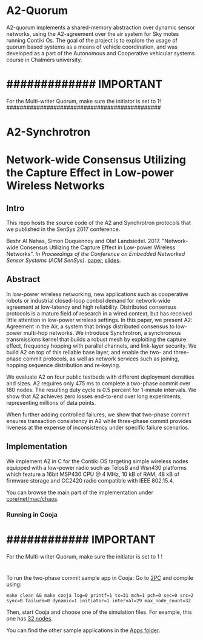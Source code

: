 # A2-Quorum

A2-quorum implements a shared-memory abstraction over dynamic sensor networks, using the A2-agreement over the air system for Sky motes running Contiki Os. The goal of the project is to explore the usage of quorum based systems as a means of vehicle coordination, and was developed as a part of the Autonomous and Cooperative vehicular systems course in Chalmers university.

# ############# IMPORTANT ####################
For the Multi-writer Quorum, make sure the initiator is set to 1!
##############################################

# A2-Synchrotron

# Network-wide Consensus Utilizing the Capture Effect in Low-power Wireless Networks

## Intro

This repo hosts the source code of the A2 and Synchrotron protocols that we published in the SenSys 2017 conference.

Beshr Al Nahas, Simon Duquennoy and Olaf Landsiedel. 2017. 
"Network-wide Consensus Utilizing the Capture Effect in Low-power Wireless Networks". 
_In Proceedings of the Conference on Embedded Networked Sensor Systems (ACM SenSys)_.
[paper](http://publications.lib.chalmers.se/records/fulltext/251160/local_251160.pdf), [slides](https://github.com/iot-chalmers/a2-synchrotron/blob/cooja-main/2017_11_sensys.pdf).

## Abstract

In low-power wireless networking, new applications such as cooperative robots or industrial closed-loop control demand for network-wide agreement at low-latency and high reliability.
Distributed consensus protocols is a mature field of research in a wired context, but has received little attention in low-power wireless settings.
In this paper, we present A2: Agreement in the Air, a system that brings distributed consensus to low-power multi-hop networks.
We introduce Synchrotron, a synchronous transmissions kernel that builds a robust mesh by exploiting the capture effect, frequency hopping with parallel channels, and link-layer security.
We build A2 on top of this reliable base layer, and enable the two- and three-phase commit protocols, as well as network services such as joining, hopping sequence distribution and re-keying.

We evaluate A2 on four public testbeds with different deployment densities and sizes. 
A2 requires only 475 ms to complete a two-phase commit over 180 nodes.
The resulting duty cycle is 0.5 percent for 1-minute intervals.
We show that A2 achieves zero losses end-to-end over long experiments, representing millions of data points.

When further adding controlled failures, we show that two-phase commit ensures transaction consistency in A2 while three-phase commit provides liveness at the expense of inconsistency under specific failure scenarios.

## Implementation

We implement A2 in C for the Contiki OS targeting simple wireless nodes equipped with a low-power radio such as TelosB and Wsn430 platforms which feature a 16bit MSP430 CPU @ 4 MHz, 10 kB of RAM, 48 kB of firmware storage and CC2420 radio compatible with IEEE 802.15.4.

You can browse the main part of the implementation under [core/net/mac/chaos](./a2-synchrotron-contiki/core/net/mac/chaos/).

### Running in Cooja

# ############ IMPORTANT ####################
For the Multi-writer Quorum, make sure the initiator is set to 1 !
# ###########################################

To run the two-phase commit sample app in Cooja:
Go to [2PC](./a2-synchrotron-contiki/apps/chaos/2pc) and compile using:
```
make clean && make cooja log=0 printf=1 tx=31 mch=1 pch=0 sec=0 src=2 sync=0 failure=0 dynamic=1 initiator=1 interval=29 max_node_count=32
```
Then, start Cooja and choose one of the simulation files. 
For example, this one has [32 nodes](./a2-synchrotron-contiki/apps/chaos/2pc/2pc-app-32nodes.csc).

You can find the other sample applications in the [Apps folder](./a2-synchrotron-contiki/apps/chaos).

